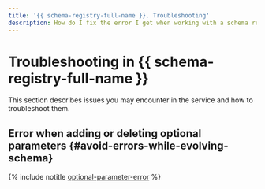 ```yaml
---
title: '{{ schema-registry-full-name }}. Troubleshooting'
description: How do I fix the error I get when working with a schema registry? Find the answer to this and other common questions below.
---
```


# Troubleshooting in {{ schema-registry-full-name }}


This section describes issues you may encounter in the service and how to troubleshoot them.

## Error when adding or deleting optional parameters {#avoid-errors-while-evolving-schema}

{% include notitle [optional-parameter-error](../../_qa/metadata-hub/optional-parameter-error.md) %}
